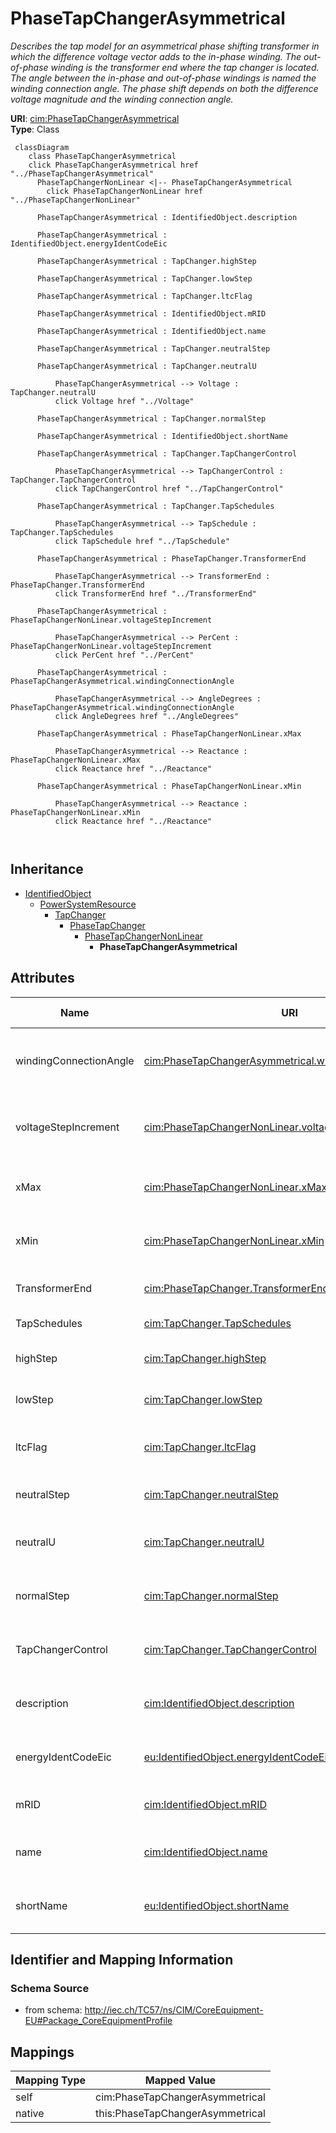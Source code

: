 # PhaseTapChangerAsymmetrical


_Describes the tap model for an asymmetrical phase shifting transformer in which the difference voltage vector adds to the in-phase winding. The out-of-phase winding is the transformer end where the tap changer is located.  The angle between the in-phase and out-of-phase windings is named the winding connection angle. The phase shift depends on both the difference voltage magnitude and the winding connection angle._





**URI**: [cim:PhaseTapChangerAsymmetrical](http://iec.ch/TC57/CIM100#PhaseTapChangerAsymmetrical)<br />
**Type**: Class




```mermaid
 classDiagram
    class PhaseTapChangerAsymmetrical
    click PhaseTapChangerAsymmetrical href "../PhaseTapChangerAsymmetrical"
      PhaseTapChangerNonLinear <|-- PhaseTapChangerAsymmetrical
        click PhaseTapChangerNonLinear href "../PhaseTapChangerNonLinear"
      
      PhaseTapChangerAsymmetrical : IdentifiedObject.description
        
      PhaseTapChangerAsymmetrical : IdentifiedObject.energyIdentCodeEic
        
      PhaseTapChangerAsymmetrical : TapChanger.highStep
        
      PhaseTapChangerAsymmetrical : TapChanger.lowStep
        
      PhaseTapChangerAsymmetrical : TapChanger.ltcFlag
        
      PhaseTapChangerAsymmetrical : IdentifiedObject.mRID
        
      PhaseTapChangerAsymmetrical : IdentifiedObject.name
        
      PhaseTapChangerAsymmetrical : TapChanger.neutralStep
        
      PhaseTapChangerAsymmetrical : TapChanger.neutralU
        
          PhaseTapChangerAsymmetrical --> Voltage : TapChanger.neutralU
          click Voltage href "../Voltage"
        
      PhaseTapChangerAsymmetrical : TapChanger.normalStep
        
      PhaseTapChangerAsymmetrical : IdentifiedObject.shortName
        
      PhaseTapChangerAsymmetrical : TapChanger.TapChangerControl
        
          PhaseTapChangerAsymmetrical --> TapChangerControl : TapChanger.TapChangerControl
          click TapChangerControl href "../TapChangerControl"
        
      PhaseTapChangerAsymmetrical : TapChanger.TapSchedules
        
          PhaseTapChangerAsymmetrical --> TapSchedule : TapChanger.TapSchedules
          click TapSchedule href "../TapSchedule"
        
      PhaseTapChangerAsymmetrical : PhaseTapChanger.TransformerEnd
        
          PhaseTapChangerAsymmetrical --> TransformerEnd : PhaseTapChanger.TransformerEnd
          click TransformerEnd href "../TransformerEnd"
        
      PhaseTapChangerAsymmetrical : PhaseTapChangerNonLinear.voltageStepIncrement
        
          PhaseTapChangerAsymmetrical --> PerCent : PhaseTapChangerNonLinear.voltageStepIncrement
          click PerCent href "../PerCent"
        
      PhaseTapChangerAsymmetrical : PhaseTapChangerAsymmetrical.windingConnectionAngle
        
          PhaseTapChangerAsymmetrical --> AngleDegrees : PhaseTapChangerAsymmetrical.windingConnectionAngle
          click AngleDegrees href "../AngleDegrees"
        
      PhaseTapChangerAsymmetrical : PhaseTapChangerNonLinear.xMax
        
          PhaseTapChangerAsymmetrical --> Reactance : PhaseTapChangerNonLinear.xMax
          click Reactance href "../Reactance"
        
      PhaseTapChangerAsymmetrical : PhaseTapChangerNonLinear.xMin
        
          PhaseTapChangerAsymmetrical --> Reactance : PhaseTapChangerNonLinear.xMin
          click Reactance href "../Reactance"
        
      
```





## Inheritance
* [IdentifiedObject](IdentifiedObject.md)
    * [PowerSystemResource](PowerSystemResource.md)
        * [TapChanger](TapChanger.md)
            * [PhaseTapChanger](PhaseTapChanger.md)
                * [PhaseTapChangerNonLinear](PhaseTapChangerNonLinear.md)
                    * **PhaseTapChangerAsymmetrical**



## Attributes


| Name | URI | Cardinality and Range | Description | Inheritance |
| ---  | --- | --- | --- | --- |
| windingConnectionAngle | [cim:PhaseTapChangerAsymmetrical.windingConnectionAngle](http://iec.ch/TC57/CIM100#PhaseTapChangerAsymmetrical.windingConnectionAngle) | 1 <br />  [AngleDegrees](AngleDegrees.md)  | The phase angle between the in-phase winding and the out-of -phase winding us... | direct |
| voltageStepIncrement | [cim:PhaseTapChangerNonLinear.voltageStepIncrement](http://iec.ch/TC57/CIM100#PhaseTapChangerNonLinear.voltageStepIncrement) | 1 <br />  [PerCent](PerCent.md)  | The voltage step increment on the out of phase winding (the PowerTransformerE... | [PhaseTapChangerNonLinear](PhaseTapChangerNonLinear.md) |
| xMax | [cim:PhaseTapChangerNonLinear.xMax](http://iec.ch/TC57/CIM100#PhaseTapChangerNonLinear.xMax) | 1 <br />  [Reactance](Reactance.md)  | The reactance depends on the tap position according to a "u" shaped curve | [PhaseTapChangerNonLinear](PhaseTapChangerNonLinear.md) |
| xMin | [cim:PhaseTapChangerNonLinear.xMin](http://iec.ch/TC57/CIM100#PhaseTapChangerNonLinear.xMin) | 1 <br />  [Reactance](Reactance.md)  | The reactance depend on the tap position according to a "u" shaped curve | [PhaseTapChangerNonLinear](PhaseTapChangerNonLinear.md) |
| TransformerEnd | [cim:PhaseTapChanger.TransformerEnd](http://iec.ch/TC57/CIM100#PhaseTapChanger.TransformerEnd) | 1 <br />  [TransformerEnd](TransformerEnd.md)  | Transformer end to which this phase tap changer belongs | [PhaseTapChanger](PhaseTapChanger.md) |
| TapSchedules | [cim:TapChanger.TapSchedules](http://iec.ch/TC57/CIM100#TapChanger.TapSchedules) | * <br />  [TapSchedule](TapSchedule.md)  | A TapChanger can have TapSchedules | [TapChanger](TapChanger.md) |
| highStep | [cim:TapChanger.highStep](http://iec.ch/TC57/CIM100#TapChanger.highStep) | 1 <br />  integer  | Highest possible tap step position, advance from neutral | [TapChanger](TapChanger.md) |
| lowStep | [cim:TapChanger.lowStep](http://iec.ch/TC57/CIM100#TapChanger.lowStep) | 1 <br />  integer  | Lowest possible tap step position, retard from neutral | [TapChanger](TapChanger.md) |
| ltcFlag | [cim:TapChanger.ltcFlag](http://iec.ch/TC57/CIM100#TapChanger.ltcFlag) | 1 <br />  boolean  | Specifies whether or not a TapChanger has load tap changing capabilities | [TapChanger](TapChanger.md) |
| neutralStep | [cim:TapChanger.neutralStep](http://iec.ch/TC57/CIM100#TapChanger.neutralStep) | 1 <br />  integer  | The neutral tap step position for this winding | [TapChanger](TapChanger.md) |
| neutralU | [cim:TapChanger.neutralU](http://iec.ch/TC57/CIM100#TapChanger.neutralU) | 1 <br />  [Voltage](Voltage.md)  | Voltage at which the winding operates at the neutral tap setting | [TapChanger](TapChanger.md) |
| normalStep | [cim:TapChanger.normalStep](http://iec.ch/TC57/CIM100#TapChanger.normalStep) | 1 <br />  integer  | The tap step position used in "normal" network operation for this winding | [TapChanger](TapChanger.md) |
| TapChangerControl | [cim:TapChanger.TapChangerControl](http://iec.ch/TC57/CIM100#TapChanger.TapChangerControl) | 0..1 <br />  [TapChangerControl](TapChangerControl.md)  | The regulating control scheme in which this tap changer participates | [TapChanger](TapChanger.md) |
| description | [cim:IdentifiedObject.description](http://iec.ch/TC57/CIM100#IdentifiedObject.description) | 0..1 <br />  string  | The description is a free human readable text describing or naming the object | [IdentifiedObject](IdentifiedObject.md) |
| energyIdentCodeEic | [eu:IdentifiedObject.energyIdentCodeEic](http://iec.ch/TC57/CIM100-European#IdentifiedObject.energyIdentCodeEic) | 0..1 <br />  string  | The attribute is used for an exchange of the EIC code (Energy identification ... | [IdentifiedObject](IdentifiedObject.md) |
| mRID | [cim:IdentifiedObject.mRID](http://iec.ch/TC57/CIM100#IdentifiedObject.mRID) | 1 <br />  string  | Master resource identifier issued by a model authority | [IdentifiedObject](IdentifiedObject.md) |
| name | [cim:IdentifiedObject.name](http://iec.ch/TC57/CIM100#IdentifiedObject.name) | 1 <br />  string  | The name is any free human readable and possibly non unique text naming the o... | [IdentifiedObject](IdentifiedObject.md) |
| shortName | [eu:IdentifiedObject.shortName](http://iec.ch/TC57/CIM100-European#IdentifiedObject.shortName) | 0..1 <br />  string  | The attribute is used for an exchange of a human readable short name with len... | [IdentifiedObject](IdentifiedObject.md) |









## Identifier and Mapping Information







### Schema Source


* from schema: http://iec.ch/TC57/ns/CIM/CoreEquipment-EU#Package_CoreEquipmentProfile





## Mappings

| Mapping Type | Mapped Value |
| ---  | ---  |
| self | cim:PhaseTapChangerAsymmetrical |
| native | this:PhaseTapChangerAsymmetrical |




